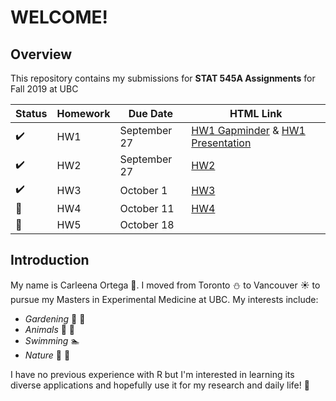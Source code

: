 # **WELCOME!**
## Overview

This repository contains my submissions for **STAT 545A Assignments** for Fall 2019 at UBC

|Status| Homework | Due Date |HTML Link|
| ----------- | ----------- | ----------- |----------- |
|:heavy_check_mark:|HW1 | September 27 |[HW1 Gapminder](https://stat545-ubc-hw-2019-20.github.io/stat545-hw-carleenaortega/HW1/Gapminder-Exploration.html) & [HW1 Presentation](https://stat545-ubc-hw-2019-20.github.io/stat545-hw-carleenaortega/HW1/Cars-Exploration-Presentation.html#1)|
|:heavy_check_mark:|HW2 | September 27 |[HW2](https://stat545-ubc-hw-2019-20.github.io/stat545-hw-carleenaortega/HW2/HW2-Submission.html)|
|:heavy_check_mark:|HW3 | October 1 |[HW3](https://stat545-ubc-hw-2019-20.github.io/stat545-hw-carleenaortega/HW3/HW03.html)|
|:radio_button:|HW4 | October 11 |[HW4](https://stat545-ubc-hw-2019-20.github.io/stat545-hw-carleenaortega/HW4/HW4-vFinal.html)|
|:radio_button:|HW5 | October 18||

## Introduction
My name is Carleena Ortega :woman:. I moved from Toronto :snowman: to Vancouver :sunny: to pursue my Masters in Experimental Medicine at UBC. 
My interests include:
* *Gardening* :herb: :hibiscus:
* *Animals* :dog: :koala: 
* *Swimming* :swimmer:
* *Nature* :ocean: :deciduous_tree:

I have no previous experience with R but I'm interested in learning its diverse applications and hopefully use it for my research and daily life! :100:

